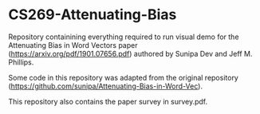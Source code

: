 # CS269-Attenuating-Bias

Repository containining everything required to run visual demo for the Attenuating Bias in Word Vectors paper (https://arxiv.org/pdf/1901.07656.pdf)
authored by Sunipa Dev and Jeff M. Phillips.

Some code in this repository was adapted from the original repository (https://github.com/sunipa/Attenuating-Bias-in-Word-Vec).

This repository also contains the paper survey in survey.pdf.
